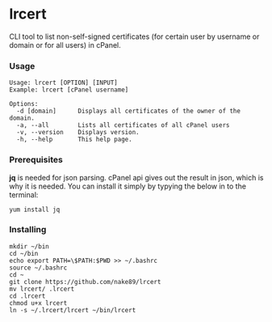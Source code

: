 # lrcert
CLI tool to list non-self-signed certificates (for certain user by username or domain or for all users) in cPanel.
### Usage
```
Usage: lrcert [OPTION] [INPUT]
Example: lrcert [cPanel username]

Options:
  -d [domain]      Displays all certificates of the owner of the domain.
  -a, --all        Lists all certificates of all cPanel users
  -v, --version    Displays version.
  -h, --help       This help page.

```

### Prerequisites
**jq** is needed for json parsing. cPanel api gives out the result in json, which is why it is needed. You can install it simply by typying the below in to the terminal:
```
yum install jq
```

### Installing
```
mkdir ~/bin
cd ~/bin
echo export PATH=\$PATH:$PWD >> ~/.bashrc
source ~/.bashrc
cd ~
git clone https://github.com/nake89/lrcert
mv lrcert/ .lrcert
cd .lrcert
chmod u+x lrcert
ln -s ~/.lrcert/lrcert ~/bin/lrcert

```
